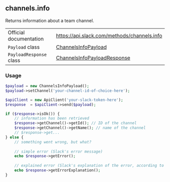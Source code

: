 ## channels.info

Returns information about a team channel.

| | |
|-------------------------|-------------------------------------------------------------------------------------------------------------------------------------------|
| Official documentation  | https://api.slack.com/methods/channels.info                                                                                               |
| `Payload` class         | [ChannelsInfoPayload](https://github.com/cleentfaar/slack/blob/master/src/CL/Slack/Payload/ChannelsInfoPayload.php)                       |
| `PayloadResponse` class | [ChannelsInfoPayloadResponse](https://github.com/cleentfaar/slack/blob/master/src/CL/Slack/Payload/ChannelsInfoPayloadResponse.php)       |


### Usage

```php
$payload = new ChannelsInfoPayload();
$payload->setChannel('your-channel-id-of-choice-here');

$apiClient = new ApiClient('your-slack-token-here');
$response  = $apiClient->send($payload);

if ($response->isOk()) {
    // information has been retrieved
    $response->getChannel()->getId(); // ID of the channel
    $response->getChannel()->getName(); // name of the channel
    // $response->get...
} else {
    // something went wrong, but what?
    
    // simple error (Slack's error message)
    echo $response->getError();
    
    // explained error (Slack's explanation of the error, according to the documentation)
    echo $response->getErrorExplanation();
}
```
